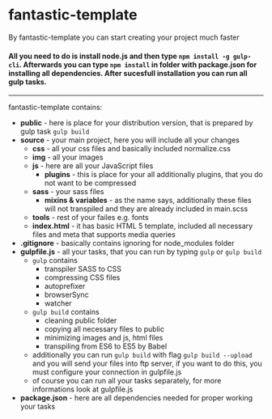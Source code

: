 # fantastic-template
By fantastic-template you can start creating your project much faster

#### All you need to do is install node.js and then type `npm install -g gulp-cli`. Afterwards you can type `npm install` in folder with package.json for installing all dependencies. After sucesfull installation you can run all gulp tasks. ####

<hr>

fantastic-template contains:  
- **public** - here is place for your distribution version, that is prepared by gulp task `gulp build`   
- **source** - your main project, here you will include all your changes
  - **css** - all your css files and basically included normalize.css
  - **img** - all your images
  - **js** - here are all your JavaScript files
    - **plugins** - this is place for your all additionally plugins, that you do not want to be compressed
  - **sass** - your sass files
    - **mixins & variables** - as the name says, additionally these files will not transpiled and they are already included in main.scss
  - **tools** - rest of your failes e.g. fonts
  - **index.html** - it has basic HTML 5 template, included all necessary files and meta that supports media queries
- **.gitignore** - basically contains ignoring for node_modules folder
- **gulpfile.js** - all your tasks, that you can run by typing `gulp` or `gulp build`
  - `gulp` contains
    - transpiler SASS to CSS
    - compressing CSS files
    - autoprefixer
    - browserSync
    - watcher
  - `gulp build` contains
    - cleaning public folder
    - copying all necessary files to public
    - minimizing images and js, html files
    - transpiling from ES6 to ES5 by Babel
  - additionally you can run `gulp build` with flag `gulp build --upload` and you will send your files into ftp server, if you want to do this, you must configure your connection in gulpfile.js
  - of course you can run all your tasks separately, for more informations look at gulpfile.js
- **package.json** - here are all dependencies needed for proper working your tasks
